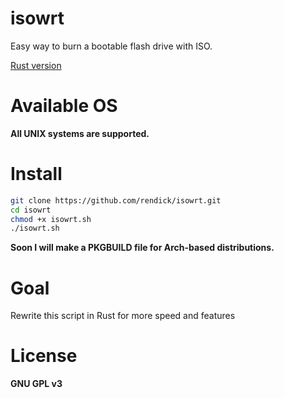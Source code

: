 # isowrt

Easy way to burn a bootable flash drive with ISO.

[Rust version](https://gitlab.com/rendick/isowrt/)

# Available OS

**All UNIX systems are supported.**

# Install

```bash
git clone https://github.com/rendick/isowrt.git
cd isowrt
chmod +x isowrt.sh
./isowrt.sh
```

**Soon I will make a PKGBUILD file for Arch-based distributions.**

# Goal

Rewrite this script in Rust for more speed and features

# License

**GNU GPL v3**
